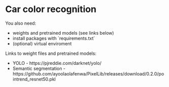# Car color recognition

You also need:<br>
<ul>
    <li>weights and pretrained models (see links below)</li>
    <li>install packages with `requirements.txt`</li>
    <li>(optional) virtual enviroment</li>
</ul>

Links to weight files and pretrained models:<br>
<ul>
    <li>YOLO - https://pjreddie.com/darknet/yolo/</li>
    <li>Semantic segmentation - https://github.com/ayoolaolafenwa/PixelLib/releases/download/0.2.0/pointrend_resnet50.pkl</li>
</ul>
